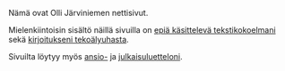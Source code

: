 Nämä ovat Olli Järviniemen nettisivut.

Mielenkiintoisin sisältö näillä sivuilla on [epiä käsittelevä tekstikokoelmani](/epi) sekä [kirjoitukseni tekoälyuhasta](/tekoaly).

Sivuilta löytyy myös [ansio-](/CV) ja [julkaisuluetteloni](/tutkimus).

